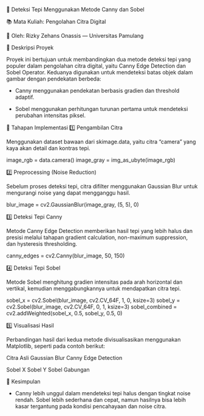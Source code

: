 🧠 Deteksi Tepi Menggunakan Metode Canny dan Sobel

📚 Mata Kuliah: Pengolahan Citra Digital

👤 Oleh: Rizky Zehans Onassis — Universitas Pamulang

🎯 Deskripsi Proyek

Proyek ini bertujuan untuk membandingkan dua metode deteksi tepi yang populer dalam pengolahan citra digital, yaitu Canny Edge Detection dan Sobel Operator.
Keduanya digunakan untuk mendeteksi batas objek dalam gambar dengan pendekatan berbeda:

- Canny menggunakan pendekatan berbasis gradien dan threshold adaptif.

- Sobel menggunakan perhitungan turunan pertama untuk mendeteksi perubahan intensitas piksel.

🧩 Tahapan Implementasi
1️⃣ Pengambilan Citra

Menggunakan dataset bawaan dari skimage.data, yaitu citra “camera” yang kaya akan detail dan kontras tepi.

image_rgb = data.camera()
image_gray = img_as_ubyte(image_rgb)

2️⃣ Preprocessing (Noise Reduction)

Sebelum proses deteksi tepi, citra difilter menggunakan Gaussian Blur untuk mengurangi noise yang dapat mengganggu hasil.

blur_image = cv2.GaussianBlur(image_gray, (5, 5), 0)

3️⃣ Deteksi Tepi Canny

Metode Canny Edge Detection memberikan hasil tepi yang lebih halus dan presisi melalui tahapan gradient calculation, non-maximum suppression, dan hysteresis thresholding.

canny_edges = cv2.Canny(blur_image, 50, 150)

4️⃣ Deteksi Tepi Sobel

Metode Sobel menghitung gradien intensitas pada arah horizontal dan vertikal, kemudian menggabungkannya untuk mendapatkan citra tepi.

sobel_x = cv2.Sobel(blur_image, cv2.CV_64F, 1, 0, ksize=3)
sobel_y = cv2.Sobel(blur_image, cv2.CV_64F, 0, 1, ksize=3)
sobel_combined = cv2.addWeighted(sobel_x, 0.5, sobel_y, 0.5, 0)

5️⃣ Visualisasi Hasil

Perbandingan hasil dari kedua metode divisualisasikan menggunakan Matplotlib, seperti pada contoh berikut:

Citra Asli	Gaussian Blur	Canny Edge Detection

	
	
Sobel X	Sobel Y	Sobel Gabungan

	
	
🧠 Kesimpulan

- Canny lebih unggul dalam mendeteksi tepi halus dengan tingkat noise rendah.
 Sobel lebih sederhana dan cepat, namun hasilnya bisa lebih kasar tergantung pada kondisi pencahayaan dan noise citra.
